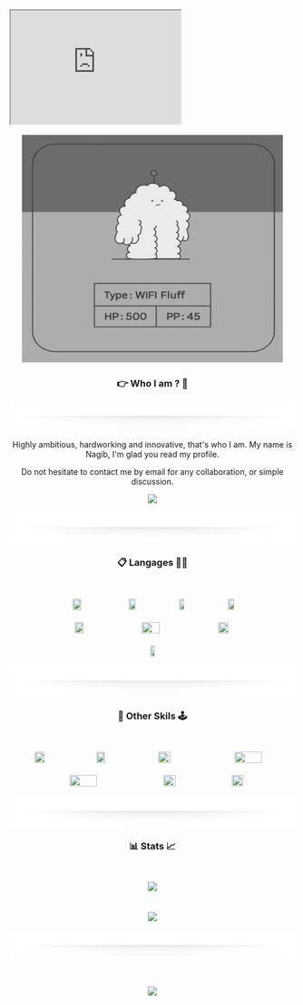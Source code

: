 <!-- Gif-->
<iframe id="inlineFrameExample"
    title="Inline Frame Example"
    width="300"
    height="200"
    src="https://openai.com/blog/chatgpt/">
</iframe>
<p align="center">
    <kbd>
        <img width="460" height="400" src="./img/hi.gif"/>
    </kbd>
</p>
<!-- Gif end-->

<!--#################################################################-->
<h3 align="center">👉 Who I am  ? 🤏</h3>

<!-- Separator -->
<p align="center"><img width="960" height="50" src="./img/separator.png"/></p>
<!-- Separator end-->
<p align="center">
    Highly ambitious, hardworking and innovative, that's who I am. My name is Nagib, I'm glad you read my profile.
</p>

<p align="center">
    Do not hesitate to contact me by email for any collaboration, or simple 
    discussion.
</p>

<!-- Send email-->
<p align = "center">
    <a href="mailto:Nagib.Lakhdari.pro@gmail.com"><img width="20%" src="https://img.shields.io/badge/Contact%20Me-white?style=plastic&logo=gmail"/></a>
</p>
<!-- Send email end-->


<!-- Separator -->
<p align="center"><img width="960" height="50" src="./img/separator.png"/></p>
<!-- Separator end-->

<!--#################################################################-->
<h3 align="center">📋 Langages ✍🏼</h3>
<br>
<p align="center">
<!-- Html logo -->
    <img  width="17%" height="5%" src="https://img.shields.io/badge/HTML5-E34F26?style=for-the-badge&logo=html5&logoColor=white"/>ㅤ
<!-- Css logo -->
    <img  width="15%" height="5%" src="https://img.shields.io/badge/CSS3-1572B6?style=for-the-badge&logo=css3&logoColor=white"/>ㅤ
<!-- Golang logo -->
    <img  width="13%" height="5%" src="https://img.shields.io/badge/Go-00ADD8?style=for-the-badge&logo=go&logoColor=white"/>ㅤ
<!-- c++ logo -->
    <img  width="15%" height="1%" src="https://img.shields.io/badge/C%2B%2B-00599C?style=for-the-badge&logo=c%2B%2B&logoColor=white"/>
    <br>  <br>
<!-- Swift logo -->
    <img  width="17%" height="5%" src="https://img.shields.io/badge/Swift-FA7343?style=for-the-badge&logo=swift&logoColor=white"/> ㅤ
<!-- Js logo -->
    <img  width="25%" height="5%" src="https://img.shields.io/badge/JavaScript-323330?style=for-the-badge&logo=javascript&logoColor=F7DF1E"/>ㅤ
<!-- Python logo -->
    <img  width="19%" height="5%" src="https://img.shields.io/badge/Python-FFD43B?style=for-the-badge&logo=python&logoColor=blue"/>
      <br>  <br>
<!-- Sql logo -->
    <img  width="13%" height="5%" src="https://img.shields.io/badge/Sql-0000FF?style=for-the-badge&logo=sqlite&logoColor=white"/>

</p>

<!--#################################################################-->

<!-- Separator -->
<p align="center"><img width="960" height="50" src="./img/separator.png"/></p>
<!-- Separator end-->

<h3 align="center">📯 Other Skils 🕹️</h3>
<br>
<p align="center">
<!-- C4d logo -->
    <img  width="19%" height="5%" src="https://img.shields.io/badge/Cinema 4D-4f26e3?style=for-the-badge&logo=Cinema4d&logoColor=white"/>ㅤ
<!-- Blender logo -->
    <img  width="17%" height="5%" src="https://img.shields.io/badge/Blender-cc8400?style=for-the-badge&logo=Blender&logoColor=white"/>ㅤ
<!-- V logo -->
    <img  width="21%" height="5%" src="https://img.shields.io/badge/Sony Vegas-336BFF?style=for-the-badge&logo=v&logoColor=white"/>ㅤ
<!-- Aeft logo -->
    <img  width="31%" height="1%" src="https://img.shields.io/badge/Adobe%20After%20Effect-1E409B?style=for-the-badge&logo=adobe&logoColor=white"/>
    <br>  <br>
<!-- Adpht logo -->
    <img  width="31%" height="5%" src="https://img.shields.io/badge/Photoshop-1E409B?style=for-the-badge&logo=Adobe%20photoshop&logoColor=white"/> ㅤ
<!-- Sketch logo -->
    <img  width="21%" height="5%" src="https://img.shields.io/badge/sketchbook-E68B1D?style=for-the-badge&logo=r&logoColor=white"/>ㅤ
<!-- ProC logo -->
    <img  width="20%" height="5%" src="https://img.shields.io/badge/ProCreate-9F16AA?style=for-the-badge&logo=r&logoColor=white"/>
</p>

<!--#################################################################-->

<!-- Separator -->
<p align="center"><img width="960" height="50" src="./img/separator.png"/></p>
<!-- Separator end-->

<h3 font-size="10%" align="center">📊 Stats 📈</h3>
<br>

<p align = "center"> 
    <img src="https://github-readme-stats.vercel.app/api/top-langs/?username=Naywvi&layout=compact"/>
    <br><br><br>
    <img src="https://github-readme-streak-stats.herokuapp.com/?user=Naywvi&show_icons=true&locale=en&layout=compact&theme=dark&line_height=0&hide_border=true"/>
    <!-- Separator -->
    <p align="center"><img width="960" height="50" src="./img/separator.png"/></p>
    <!-- Separator end-->
    <br> 
</p>
<p align="center">
<img  width="30%" src="https://www.icegif.com/wp-content/uploads/icegif-1436.gif"/>
</p>
